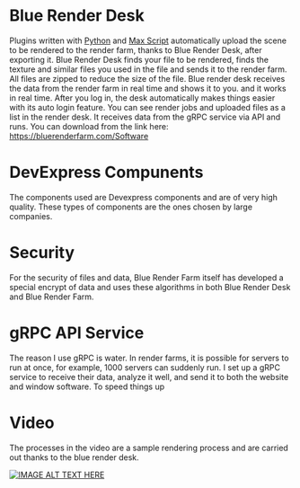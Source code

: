 # Blue Render Desk

Plugins written with [Python](https://github.com/naeim-Code/Maya-Plugin-For-Render-Farm) and [Max Script](https://github.com/naeim-Code/Max-Plugin-For-Render-Farm-) automatically upload the scene to be rendered to the render farm, thanks to Blue Render Desk, after exporting it. Blue Render Desk finds your file to be rendered, finds the texture and similar files you used in the file and sends it to the render farm. All files are zipped to reduce the size of the file. Blue render desk receives the data from the render farm in real time and shows it to you. and it works in real time. After you log in, the desk automatically makes things easier with its auto login feature. You can see render jobs and uploaded files as a list in the render desk. It receives data from the gRPC service via API and runs. 
You can download from the link here: https://bluerenderfarm.com/Software

# DevExpress Compunents 
The components used are Devexpress components and are of very high quality. These types of components are the ones chosen by large companies.

# Security 
For the security of files and data, Blue Render Farm itself has developed a special encrypt of data and uses these algorithms in both Blue Render Desk and Blue Render Farm.

# gRPC API Service
The reason I use gRPC is water. In render farms, it is possible for servers to run at once, for example, 1000 servers can suddenly run.
I set up a gRPC service to receive their data, analyze it well, and send it to both the website and window software. To speed things up

# Video
The processes in the video are a sample rendering process and are carried out thanks to the blue render desk.

[![IMAGE ALT TEXT HERE](https://img.youtube.com/vi/k3y5qdSlahw/0.jpg)](https://www.youtube.com/watch?v=k3y5qdSlahw)
